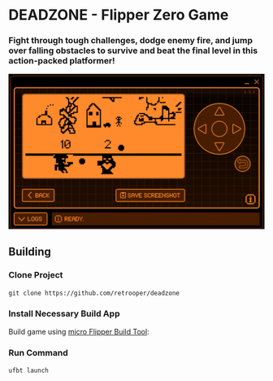 # DEADZONE - Flipper Zero Game
### Fight through tough challenges, dodge enemy fire, and jump over falling obstacles to survive and beat the final level in this action-packed platformer!
![image](game_screenshot.png)


## Building
### Clone Project
```git clone https://github.com/retrooper/deadzone```
### Install Necessary Build App
Build game using [micro Flipper Build Tool](https://pypi.org/project/ufbt/):
### Run Command
```
ufbt launch
```
